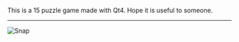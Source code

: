This is a 15 puzzle game made with Qt4. Hope it is useful to someone.
***********************************************************************
![Snap](../snap.png)